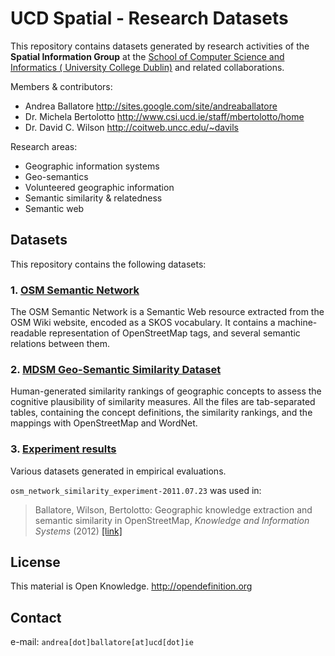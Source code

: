UCD Spatial - Research Datasets
=============================================

This repository contains datasets generated by research activities of
the **Spatial Information Group** at the [School of Computer Science and Informatics ( University College Dublin)](http://www.csi.ucd.ie) and related collaborations.

Members & contributors:

* Andrea Ballatore <http://sites.google.com/site/andreaballatore>
* Dr. Michela Bertolotto <http://www.csi.ucd.ie/staff/mbertolotto/home>
* Dr. David C. Wilson <http://coitweb.uncc.edu/~davils>

Research areas:
* Geographic information systems
* Geo-semantics
* Volunteered geographic information
* Semantic similarity & relatedness
* Semantic web

Datasets
----------------------
This repository contains the following datasets:

### 1. [OSM Semantic Network](http://wiki.openstreetmap.org/wiki/OSM_Semantic_Network) ###

The OSM Semantic Network is a Semantic Web resource extracted from the OSM Wiki website, encoded as a SKOS vocabulary. It contains a machine-readable representation of OpenStreetMap tags, and several semantic relations between them.

### 2. [MDSM Geo-Semantic Similarity Dataset](https://github.com/ucd-spatial/Datasets/tree/master/mdsm-similarity_dataset) ###

Human-generated similarity rankings of geographic concepts to assess the cognitive plausibility of similarity measures.
All the files are tab-separated tables, containing the concept definitions, the similarity rankings, and the mappings with OpenStreetMap and WordNet.

### 3. [Experiment results](https://github.com/ucd-spatial/Datasets/tree/master/experiments_results) ###

Various datasets generated in empirical evaluations.

`osm_network_similarity_experiment-2011.07.23` was used in:

> Ballatore, Wilson, Bertolotto: Geographic knowledge extraction and semantic similarity in OpenStreetMap, *Knowledge and Information Systems* (2012) [[link]](http://link.springer.com/article/10.1007%2Fs10115-012-0571-0)

License
----------------------
This material is Open Knowledge. <http://opendefinition.org>

Contact
----------------------
e-mail: `andrea[dot]ballatore[at]ucd[dot]ie`